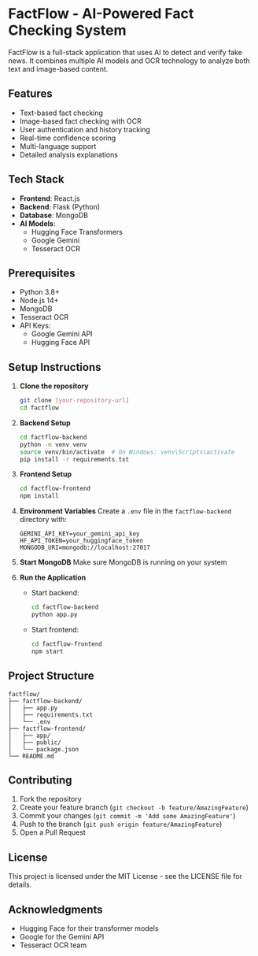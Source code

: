 # FactFlow - AI-Powered Fact Checking System

FactFlow is a full-stack application that uses AI to detect and verify fake news. It combines multiple AI models and OCR technology to analyze both text and image-based content.

## Features

- Text-based fact checking
- Image-based fact checking with OCR
- User authentication and history tracking
- Real-time confidence scoring
- Multi-language support
- Detailed analysis explanations

## Tech Stack

- **Frontend**: React.js
- **Backend**: Flask (Python)
- **Database**: MongoDB
- **AI Models**: 
  - Hugging Face Transformers
  - Google Gemini
  - Tesseract OCR

## Prerequisites

- Python 3.8+
- Node.js 14+
- MongoDB
- Tesseract OCR
- API Keys:
  - Google Gemini API
  - Hugging Face API

## Setup Instructions

1. **Clone the repository**
   ```bash
   git clone [your-repository-url]
   cd factflow
   ```

2. **Backend Setup**
   ```bash
   cd factflow-backend
   python -m venv venv
   source venv/bin/activate  # On Windows: venv\Scripts\activate
   pip install -r requirements.txt
   ```

3. **Frontend Setup**
   ```bash
   cd factflow-frontend
   npm install
   ```

4. **Environment Variables**
   Create a `.env` file in the `factflow-backend` directory with:
   ```
   GEMINI_API_KEY=your_gemini_api_key
   HF_API_TOKEN=your_huggingface_token
   MONGODB_URI=mongodb://localhost:27017
   ```

5. **Start MongoDB**
   Make sure MongoDB is running on your system

6. **Run the Application**
   - Start backend:
     ```bash
     cd factflow-backend
     python app.py
     ```
   - Start frontend:
     ```bash
     cd factflow-frontend
     npm start
     ```

## Project Structure

```
factflow/
├── factflow-backend/
│   ├── app.py
│   ├── requirements.txt
│   └── .env
├── factflow-frontend/
│   ├── app/
│   ├── public/
│   └── package.json
└── README.md
```

## Contributing

1. Fork the repository
2. Create your feature branch (`git checkout -b feature/AmazingFeature`)
3. Commit your changes (`git commit -m 'Add some AmazingFeature'`)
4. Push to the branch (`git push origin feature/AmazingFeature`)
5. Open a Pull Request

## License

This project is licensed under the MIT License - see the LICENSE file for details.

## Acknowledgments

- Hugging Face for their transformer models
- Google for the Gemini API
- Tesseract OCR team 